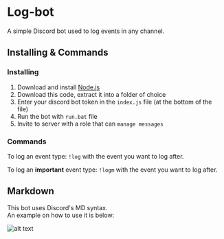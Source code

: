 # Log-bot
A simple Discord bot used to log events in any channel.

## Installing & Commands

### Installing
1. Download and install [Node.js](https://nodejs.org/en/ "Node.js Download")
2. Download this code, extract it into a folder of choice
3. Enter your discord bot token in the `index.js` file (at the bottom of the file)
4. Run the bot with `run.bat` file
5. Invite to server with a role that can `manage messages` 
### Commands
To log an event type: `!log` with the event you want to log after.

To log an **important** event type: `!logm` with the event you want to log after.  

## Markdown 
This bot uses Discord's MD syntax.  
An example on how to use it is below:  

![alt text](https://camo.githubusercontent.com/2ef917acb682fc41e3738638e31a6f5ca4be2a49/68747470733a2f2f692e696d6775722e636f6d2f524630354668632e706e67)
